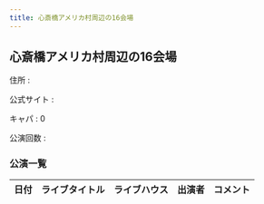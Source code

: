 ```yaml
---
title: 心斎橋アメリカ村周辺の16会場
---
```

## 心斎橋アメリカ村周辺の16会場


住所
:    

公式サイト
:    []()

キャパ
:    0

公演回数
: 


### 公演一覧

|日付|ライブタイトル|ライブハウス|出演者|コメント|
|---|------------|----------|-----|------|
